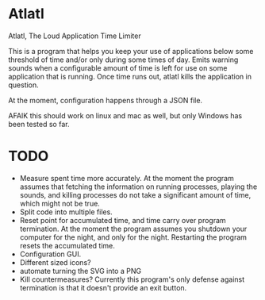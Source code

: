 Atlatl
======

Atlatl, The Loud Application Time Limiter

This is a program that helps you keep your use of applications below some threshold of time and/or only during some times of day. Emits warning sounds when a configurable amount of time is left for use on some application that is running. Once time runs out, atlatl kills the application in question.

At the moment, configuration happens through a JSON file.

AFAIK this should work on linux and mac as well, but only Windows has been tested so far.


TODO
====

* Measure spent time more accurately. At the moment the program assumes that fetching the information on running processes, playing the sounds, and killing processes do not take a significant amount of time, which might not be true.
* Split code into multiple files.
* Reset point for accumulated time, and time carry over program termination. At the moment the program assumes you shutdown your computer for the night, and only for the night. Restarting the program resets the accumulated time.
* Configuration GUI.
* Different sized icons?
* automate turning the SVG into a PNG
* Kill countermeasures? Currently this program's only defense against termination is that it doesn't provide an exit button.

